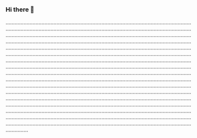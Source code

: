 ### Hi there 👋

...........................................................................................................................................................................................................................................................................................................................................................................................................................................................................................................................................................................................................................................................................................................................................................................................................................................................................................................................................................................................................................................................................................................................................................................................................................................................................................................................................................................................................................................................................................................................................................................................................................................................................................................................................................................................................................................................................................................................................................................................................................................................................................................................................................................................................